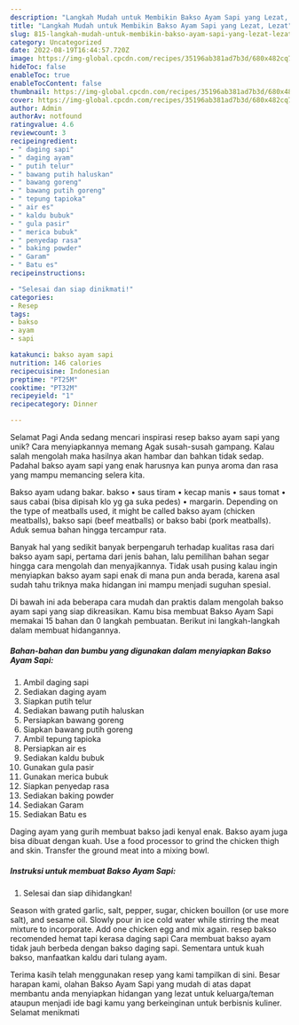 ```yaml
---
description: "Langkah Mudah untuk Membikin Bakso Ayam Sapi yang Lezat, Lezat"
title: "Langkah Mudah untuk Membikin Bakso Ayam Sapi yang Lezat, Lezat"
slug: 815-langkah-mudah-untuk-membikin-bakso-ayam-sapi-yang-lezat-lezat
category: Uncategorized
date: 2022-08-19T16:44:57.720Z
image: https://img-global.cpcdn.com/recipes/35196ab381ad7b3d/680x482cq70/bakso-ayam-sapi-foto-resep-utama.jpg
hideToc: false
enableToc: true
enableTocContent: false
thumbnail: https://img-global.cpcdn.com/recipes/35196ab381ad7b3d/680x482cq70/bakso-ayam-sapi-foto-resep-utama.jpg
cover: https://img-global.cpcdn.com/recipes/35196ab381ad7b3d/680x482cq70/bakso-ayam-sapi-foto-resep-utama.jpg
author: Admin
authorAv: notfound
ratingvalue: 4.6
reviewcount: 3
recipeingredient:
- " daging sapi"
- " daging ayam"
- " putih telur"
- " bawang putih haluskan"
- " bawang goreng"
- " bawang putih goreng"
- " tepung tapioka"
- " air es"
- " kaldu bubuk"
- " gula pasir"
- " merica bubuk"
- " penyedap rasa"
- " baking powder"
- " Garam"
- " Batu es"
recipeinstructions:

- "Selesai dan siap dinikmati!"
categories:
- Resep
tags:
- bakso
- ayam
- sapi

katakunci: bakso ayam sapi 
nutrition: 146 calories
recipecuisine: Indonesian
preptime: "PT25M"
cooktime: "PT32M"
recipeyield: "1"
recipecategory: Dinner

---
```



Selamat Pagi Anda sedang mencari inspirasi resep bakso ayam sapi yang unik? Cara menyiapkannya memang Agak susah-susah gampang. Kalau salah mengolah maka hasilnya akan hambar dan bahkan tidak sedap. Padahal bakso ayam sapi yang enak harusnya kan punya aroma dan rasa yang mampu memancing selera kita.


Bakso ayam udang bakar. bakso • saus tiram • kecap manis • saus tomat • saus cabai (bisa dipisah klo yg ga suka pedes) • margarin. Depending on the type of meatballs used, it might be called bakso ayam (chicken meatballs), bakso sapi (beef meatballs) or bakso babi (pork meatballs). Aduk semua bahan hingga tercampur rata.

Banyak hal yang sedikit banyak berpengaruh terhadap kualitas rasa dari bakso ayam sapi, pertama dari jenis bahan, lalu pemilihan bahan segar hingga cara mengolah dan menyajikannya. Tidak usah pusing kalau ingin menyiapkan bakso ayam sapi enak di mana pun anda berada, karena asal sudah tahu triknya maka hidangan ini mampu menjadi suguhan spesial.


Di bawah ini ada beberapa cara mudah dan praktis dalam mengolah bakso ayam sapi yang siap dikreasikan. Kamu bisa membuat Bakso Ayam Sapi memakai 15 bahan dan 0 langkah pembuatan. Berikut ini langkah-langkah dalam membuat hidangannya.

<!--inarticleads1-->

##### Bahan-bahan dan bumbu yang digunakan dalam menyiapkan Bakso Ayam Sapi:

1. Ambil  daging sapi
1. Sediakan  daging ayam
1. Siapkan  putih telur
1. Sediakan  bawang putih haluskan
1. Persiapkan  bawang goreng
1. Siapkan  bawang putih goreng
1. Ambil  tepung tapioka
1. Persiapkan  air es
1. Sediakan  kaldu bubuk
1. Gunakan  gula pasir
1. Gunakan  merica bubuk
1. Siapkan  penyedap rasa
1. Sediakan  baking powder
1. Sediakan  Garam
1. Sediakan  Batu es


Daging ayam yang gurih membuat bakso jadi kenyal enak. Bakso ayam juga bisa dibuat dengan kuah. Use a food processor to grind the chicken thigh and skin. Transfer the ground meat into a mixing bowl. 

<!--inarticleads2-->

##### Instruksi untuk membuat Bakso Ayam Sapi:


1. Selesai dan siap dihidangkan!

Season with grated garlic, salt, pepper, sugar, chicken bouillon (or use more salt), and sesame oil. Slowly pour in ice cold water while stirring the meat mixture to incorporate. Add one chicken egg and mix again. resep bakso recomended hemat tapi kerasa daging sapi Cara membuat bakso ayam tidak jauh berbeda dengan bakso daging sapi. Sementara untuk kuah bakso, manfaatkan kaldu dari tulang ayam. 

Terima kasih telah menggunakan resep yang kami tampilkan di sini. Besar harapan kami, olahan Bakso Ayam Sapi yang mudah di atas dapat membantu anda menyiapkan hidangan yang lezat untuk keluarga/teman ataupun menjadi ide bagi kamu yang berkeinginan untuk berbisnis kuliner. Selamat menikmati
